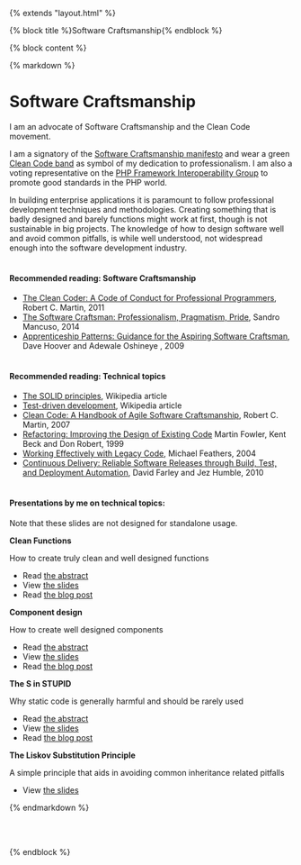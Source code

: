 {% extends "layout.html" %}

{% block title %}Software Craftsmanship{% endblock %}

{% block content %}

{% markdown %}

# Software Craftsmanship

I am an advocate of Software Craftsmanship and the Clean Code movement.

I am a signatory of the [Software Craftsmanship manifesto](http://manifesto.softwarecraftsmanship.org/)
and wear a green [Clean Code band](http://butunclebob.com/files/images/Green%20Band.jpg) as symbol
of my dedication to professionalism. I am also a voting representative on the [PHP Framework
Interoperability Group](http://www.php-fig.org/) to promote good standards in the PHP world.

In building enterprise applications it is paramount to follow professional development techniques
and methodologies. Creating something that is badly designed and barely functions might work at
first, though is not sustainable in big projects. The knowledge of how to design software well and
avoid common pitfalls, is while well understood, not widespread enough into the software development
industry.
<br /><br />

#### Recommended reading: Software Craftsmanship

* [The Clean Coder: A Code of Conduct for Professional Programmers](https://www.goodreads.com/book/show/10284614-the-clean-coder), Robert C. Martin, 2011
* [The Software Craftsman: Professionalism, Pragmatism, Pride](https://www.goodreads.com/book/show/23215733-the-software-craftsman), Sandro Mancuso, 2014
* [Apprenticeship Patterns: Guidance for the Aspiring Software Craftsman](https://www.goodreads.com/book/show/5608045-apprenticeship-patterns),  Dave Hoover and Adewale Oshineye , 2009
<br /><br />

#### Recommended reading: Technical topics

* [The SOLID principles](https://en.wikipedia.org/wiki/SOLID), Wikipedia article
* [Test-driven development](https://en.wikipedia.org/wiki/Test-driven_development), Wikipedia article
* [Clean Code: A Handbook of Agile Software Craftsmanship](https://www.goodreads.com/book/show/3735293-clean-code), Robert C. Martin, 2007
* [Refactoring: Improving the Design of Existing Code](https://www.goodreads.com/book/show/44936.Refactoring) Martin Fowler, Kent Beck and Don Robert, 1999
* [Working Effectively with Legacy Code](https://www.goodreads.com/book/show/44919.Working_Effectively_with_Legacy_Code), Michael Feathers, 2004
* [Continuous Delivery: Reliable Software Releases through Build, Test, and Deployment Automation](https://www.goodreads.com/book/show/8686650-continuous-delivery), David Farley and Jez Humble, 2010
<br /><br />

#### Presentations by me on technical topics:  

Note that these slides are not designed for standalone usage.

**Clean Functions**

How to create truly clean and well designed functions

* Read [the abstract](https://github.com/JeroenDeDauw/slides/blob/master/craftmanship/functions/README.md)
* View [the slides](http://bit.ly/clean-functions)
* Read [the blog post](http://www.bn2vs.com/blog/2013/09/08/clean-functions/)

**Component design**

How to create well designed components

* Read [the abstract](https://github.com/JeroenDeDauw/slides/blob/master/craftmanship/components/README.md)
* View [the slides](http://bit.ly/component-design)
* Read [the blog post](http://www.bn2vs.com/blog/2014/07/12/component-design/)

**The S in STUPID**

Why static code is generally harmful and should be rarely used

* Read [the abstract](https://github.com/JeroenDeDauw/slides/blob/master/craftmanship/static/README.md)
* View [the slides](http://bit.ly/static-code)
* Read [the blog post](http://www.bn2vs.com/blog/2013/11/15/presentation-the-s-in-stupid/)

**The Liskov Substitution Principle**

A simple principle that aids in avoiding common inheritance related pitfalls

* View [the slides](http://bit.ly/solid-lsp)

{% endmarkdown %}

<br /><br />

{% endblock %}

